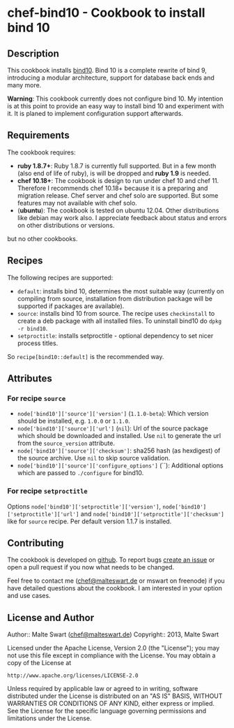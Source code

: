 chef-bind10 - Cookbook to install bind 10
=========================================

Description
-----------

This cookbook installs [bind10](http://bind10.isc.org). Bind 10 is a complete rewrite of bind 9, introducing a modular architecture, support for database back ends and many more.

**Warning**: This cookbook currently does not configure bind 10. My intention is at this point to provide an easy way to install bind 10 and experiment with it. It is planed to implement configuration support afterwards.


Requirements
------------

The cookbook requires:

* **ruby 1.8.7+**: Ruby 1.8.7 is currently full supported. But in a few month (also end of life of ruby), is will be dropped and **ruby 1.9** is needed.
* **chef 10.18+**: The cookbook is design to run under chef 10 and chef 11. Therefore I recommends chef 10.18+ because it is a preparing and migration release. Chef server and chef solo are supported. But some features may not available with chef solo.
* (**ubuntu**): The cookbook is tested on ubuntu 12.04. Other distributions like debian may work also. I appreciate feedback about status and errors on other distributions or versions.

but no other cookbooks.


Recipes
-------

The following recipes are supported:

* `default`: installs bind 10, determines the most suitable way (currently on compiling from source, installation from distribution package will be supported if packages are available).
* `source`: installs bind 10 from source. The recipe uses `checkinstall` to create a deb package with all installed files. To uninstall bind10 do `dpkg -r bind10`.
* `setproctitle`: installs setproctitle - optional dependency to set nicer process titles.

So ``recipe[bind10::default]`` is the recommended way.


Attributes
----------

### For recipe `source`

* `node['bind10']['source']['version']` (`1.1.0-beta`): Which version should be installed, e.g. `1.0.0` or `1.1.0`.
* `node['bind10']['source']['url']` (`nil`): Url of the source package which should be downloaded and installed. Use `nil` to generate the url from the `source_version` attribute.
* `node['bind10']['source']['checksum']`: sha256 hash (as hexdigest) of the source archive. Use `nil` to skip source validation.
* `node['bind10']['source']['configure_options']` (``): Additional options which are passed to `./configure` for bind10.

### For recipe `setproctitle`

Options `node['bind10']['setproctitle']['version']`, `node['bind10']['setproctitle']['url']` and `node['bind10']['setproctitle']['checksum']` like for `source` recipe. Per default version 1.1.7 is installed.


Contributing
------------

The cookbook is developed on [github](https://github.com). To report bugs [create an issue](https://github.com/mswart/chef-bind10/issues) or open a pull request if you now what needs to be changed.

Feel free to contact me (<chef@malteswart.de> or mswart on freenode) if you have detailed questions about the cookbook. I am interested in your option and use cases.


License and Author
------------------

Author:: Malte Swart (<chef@malteswart.de>)
Copyright:: 2013, Malte Swart

Licensed under the Apache License, Version 2.0 (the "License");
you may not use this file except in compliance with the License.
You may obtain a copy of the License at

    http://www.apache.org/licenses/LICENSE-2.0

Unless required by applicable law or agreed to in writing, software
distributed under the License is distributed on an "AS IS" BASIS,
WITHOUT WARRANTIES OR CONDITIONS OF ANY KIND, either express or implied.
See the License for the specific language governing permissions and
limitations under the License.

